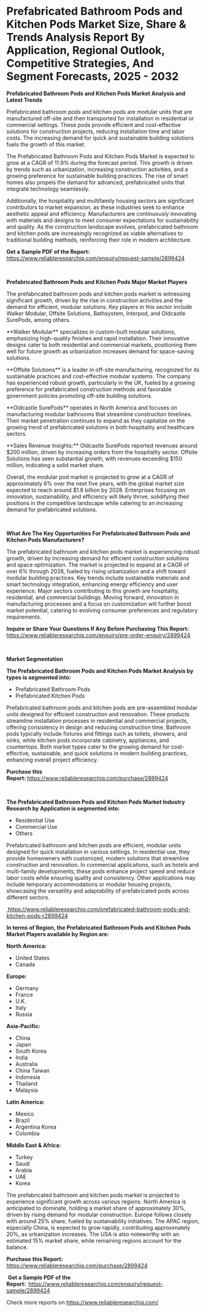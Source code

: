 <p><h1>Prefabricated Bathroom Pods and Kitchen Pods Market Size, Share & Trends Analysis Report By Application, Regional Outlook, Competitive Strategies, And Segment Forecasts, 2025 - 2032</h1></p><p><strong>Prefabricated Bathroom Pods and Kitchen Pods Market Analysis and Latest Trends</strong></p>
<p><p>Prefabricated bathroom pods and kitchen pods are modular units that are manufactured off-site and then transported for installation in residential or commercial settings. These pods provide efficient and cost-effective solutions for construction projects, reducing installation time and labor costs. The increasing demand for quick and sustainable building solutions fuels the growth of this market. </p><p>The Prefabricated Bathroom Pods and Kitchen Pods Market is expected to grow at a CAGR of 11.9% during the forecast period. This growth is driven by trends such as urbanization, increasing construction activities, and a growing preference for sustainable building practices. The rise of smart homes also propels the demand for advanced, prefabricated units that integrate technology seamlessly. </p><p>Additionally, the hospitality and multifamily housing sectors are significant contributors to market expansion, as these industries seek to enhance aesthetic appeal and efficiency. Manufacturers are continuously innovating with materials and designs to meet consumer expectations for sustainability and quality. As the construction landscape evolves, prefabricated bathroom and kitchen pods are increasingly recognized as viable alternatives to traditional building methods, reinforcing their role in modern architecture.</p></p>
<p><strong>Get a Sample PDF of the Report:&nbsp;</strong> <a href="https://www.reliableresearchiq.com/enquiry/request-sample/2899424?utm_campaign=2458&utm_medium=2&utm_source=Github&utm_content=ia&utm_term=15032025&utm_id=prefabricated-bathroom-pods-and-kitchen-pods">https://www.reliableresearchiq.com/enquiry/request-sample/2899424</a></p>
<p>&nbsp;</p>
<p><strong>Prefabricated Bathroom Pods and Kitchen Pods Major Market Players</strong></p>
<p><p>The prefabricated bathroom pods and kitchen pods market is witnessing significant growth, driven by the rise in construction activities and the demand for efficient, modular solutions. Key players in this sector include Walker Modular, Offsite Solutions, Bathsystem, Interpod, and Oldcastle SurePods, among others.</p><p>**Walker Modular** specializes in custom-built modular solutions, emphasizing high-quality finishes and rapid installation. Their innovative designs cater to both residential and commercial markets, positioning them well for future growth as urbanization increases demand for space-saving solutions.</p><p>**Offsite Solutions** is a leader in off-site manufacturing, recognized for its sustainable practices and cost-effective modular systems. The company has experienced robust growth, particularly in the UK, fueled by a growing preference for prefabricated construction methods and favorable government policies promoting off-site building solutions.</p><p>**Oldcastle SurePods** operates in North America and focuses on manufacturing modular bathrooms that streamline construction timelines. Their market penetration continues to expand as they capitalize on the growing trend of prefabricated solutions in both hospitality and healthcare sectors.</p><p>**Sales Revenue Insights:** Oldcastle SurePods reported revenues around $200 million, driven by increasing orders from the hospitality sector. Offsite Solutions has seen substantial growth, with revenues exceeding $150 million, indicating a solid market share.</p><p>Overall, the modular pod market is projected to grow at a CAGR of approximately 6% over the next five years, with the global market size expected to reach around $1.6 billion by 2028. Enterprises focusing on innovation, sustainability, and efficiency will likely thrive, solidifying their positions in the competitive landscape while catering to an increasing demand for prefabricated solutions.</p></p>
<p>&nbsp;</p>
<p><strong>What Are The Key Opportunities For Prefabricated Bathroom Pods and Kitchen Pods Manufacturers?</strong></p>
<p><p>The prefabricated bathroom and kitchen pods market is experiencing robust growth, driven by increasing demand for efficient construction solutions and space optimization. The market is projected to expand at a CAGR of over 6% through 2028, fueled by rising urbanization and a shift toward modular building practices. Key trends include sustainable materials and smart technology integration, enhancing energy efficiency and user experience. Major sectors contributing to this growth are hospitality, residential, and commercial buildings. Moving forward, innovation in manufacturing processes and a focus on customization will further boost market potential, catering to evolving consumer preferences and regulatory requirements.</p></p>
<p><strong>Inquire or Share Your Questions If Any Before Purchasing This Report:</strong> <a href="https://www.reliableresearchiq.com/enquiry/pre-order-enquiry/2899424?utm_campaign=2458&utm_medium=2&utm_source=Github&utm_content=ia&utm_term=15032025&utm_id=prefabricated-bathroom-pods-and-kitchen-pods">https://www.reliableresearchiq.com/enquiry/pre-order-enquiry/2899424</a></p>
<p>&nbsp;</p>
<p><strong>Market Segmentation</strong></p>
<p><strong>The Prefabricated Bathroom Pods and Kitchen Pods Market Analysis by types is segmented into:</strong></p>
<p><ul><li>Prefabricated Bathroom Pods</li><li>Prefabricated Kitchen Pods</li></ul></p>
<p><p>Prefabricated bathroom pods and kitchen pods are pre-assembled modular units designed for efficient construction and renovation. These products streamline installation processes in residential and commercial projects, offering consistency in design and reducing construction time. Bathroom pods typically include fixtures and fittings such as toilets, showers, and sinks, while kitchen pods incorporate cabinetry, appliances, and countertops. Both market types cater to the growing demand for cost-effective, sustainable, and quick solutions in modern building practices, enhancing overall project efficiency.</p></p>
<p><strong>Purchase this Report:&nbsp;</strong><a href="https://www.reliableresearchiq.com/purchase/2899424?utm_campaign=2458&utm_medium=2&utm_source=Github&utm_content=ia&utm_term=15032025&utm_id=prefabricated-bathroom-pods-and-kitchen-pods">https://www.reliableresearchiq.com/purchase/2899424</a></p>
<p>&nbsp;</p>
<p><strong>The Prefabricated Bathroom Pods and Kitchen Pods Market Industry Research by Application is segmented into:</strong></p>
<p><ul><li>Residential Use</li><li>Commercial Use</li><li>Others</li></ul></p>
<p><p>Prefabricated bathroom and kitchen pods are efficient, modular units designed for quick installation in various settings. In residential use, they provide homeowners with customized, modern solutions that streamline construction and renovation. In commercial applications, such as hotels and multi-family developments, these pods enhance project speed and reduce labor costs while ensuring quality and consistency. Other applications may include temporary accommodations or modular housing projects, showcasing the versatility and adaptability of prefabricated pods across different sectors.</p></p>
<p><a href="https://www.reliableresearchiq.com/prefabricated-bathroom-pods-and-kitchen-pods-r2899424?utm_campaign=2458&utm_medium=2&utm_source=Github&utm_content=ia&utm_term=15032025&utm_id=prefabricated-bathroom-pods-and-kitchen-pods">&nbsp;https://www.reliableresearchiq.com/prefabricated-bathroom-pods-and-kitchen-pods-r2899424</a></p>
<p><strong>In terms of Region, the Prefabricated Bathroom Pods and Kitchen Pods Market Players available by Region are:</strong></p>
<p>
    <p> <strong> North America: </strong>
        <ul>
            <li>United States</li>
            <li>Canada</li>
        </ul>
        </p> 
    <p> <strong> Europe: </strong>
        <ul>
            <li>Germany</li>
            <li>France</li>
            <li>U.K.</li>
            <li>Italy</li>
            <li>Russia</li>
        </ul>
        </p> 
    <p> <strong> Asia-Pacific: </strong>
        <ul>
            <li>China</li>
            <li>Japan</li>
            <li>South Korea</li>
            <li>India</li>
            <li>Australia</li>
            <li>China Taiwan</li>
            <li>Indonesia</li>
            <li>Thailand</li>
            <li>Malaysia</li>
        </ul>
        </p> 
    <p> <strong> Latin America: </strong>
        <ul>
            <li>Mexico</li>
            <li>Brazil</li>
            <li>Argentina Korea</li>
            <li>Colombia</li>
        </ul>
        </p> 
    <p> <strong> Middle East & Africa: </strong>
        <ul>
            <li>Turkey</li>
            <li>Saudi</li>
            <li>Arabia</li>
            <li>UAE</li>
            <li>Korea</li>
        </ul>
    </p>
    </p>
<p><p>The prefabricated bathroom and kitchen pods market is projected to experience significant growth across various regions. North America is anticipated to dominate, holding a market share of approximately 30%, driven by rising demand for modular construction. Europe follows closely with around 25% share, fueled by sustainability initiatives. The APAC region, especially China, is expected to grow rapidly, contributing approximately 20%, as urbanization increases. The USA is also noteworthy with an estimated 15% market share, while remaining regions account for the balance.</p></p>
<p><strong>Purchase this Report: </strong><a href="https://www.reliableresearchiq.com/purchase/2899424?utm_campaign=2458&utm_medium=2&utm_source=Github&utm_content=ia&utm_term=15032025&utm_id=prefabricated-bathroom-pods-and-kitchen-pods">https://www.reliableresearchiq.com/purchase/2899424</a></p>
<p>&nbsp;<strong>Get a Sample PDF of the Report:&nbsp;&nbsp;</strong><a href="https://www.reliableresearchiq.com/enquiry/request-sample/2899424?utm_campaign=2458&utm_medium=2&utm_source=Github&utm_content=ia&utm_term=15032025&utm_id=prefabricated-bathroom-pods-and-kitchen-pods">https://www.reliableresearchiq.com/enquiry/request-sample/2899424</a></p>
<p><strong></strong></p>
<p>Check more reports on <a href="https://www.reliableresearchiq.com/?utm_campaign=2458&utm_medium=2&utm_source=Github&utm_content=ia&utm_term=15032025&utm_id=prefabricated-bathroom-pods-and-kitchen-pods">https://www.reliableresearchiq.com/</a></p>